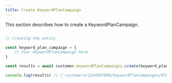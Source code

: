 ```yaml
---
title: Create KeywordPlanCampaign 
---
```


This section describes how to create a KeywordPlanCampaign.



```javascript

// Creating the entity

const keyword_plan_campaign = {
    // Your KeywordPlanCampaign here 
}

const results = await customer.keywordPlanCampaigns.create(keyword_plan_campaign)

console.log(results) // ['customers/1234567890/keywordPlanCampaigns/9765432177']

```